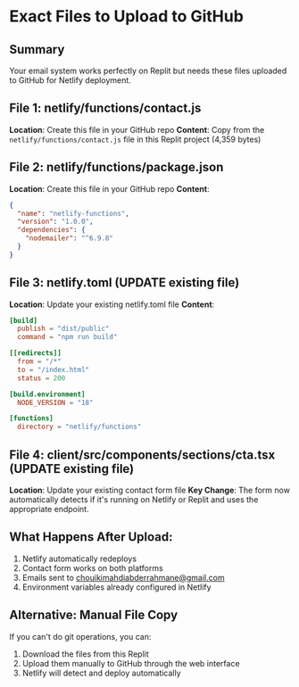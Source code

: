# Exact Files to Upload to GitHub

## Summary
Your email system works perfectly on Replit but needs these files uploaded to GitHub for Netlify deployment.

## File 1: netlify/functions/contact.js
**Location**: Create this file in your GitHub repo
**Content**: Copy from the `netlify/functions/contact.js` file in this Replit project (4,359 bytes)

## File 2: netlify/functions/package.json  
**Location**: Create this file in your GitHub repo
**Content**:
```json
{
  "name": "netlify-functions",
  "version": "1.0.0",
  "dependencies": {
    "nodemailer": "^6.9.8"
  }
}
```

## File 3: netlify.toml (UPDATE existing file)
**Location**: Update your existing netlify.toml file
**Content**:
```toml
[build]
  publish = "dist/public"
  command = "npm run build"

[[redirects]]
  from = "/*"
  to = "/index.html"
  status = 200

[build.environment]
  NODE_VERSION = "18"

[functions]
  directory = "netlify/functions"
```

## File 4: client/src/components/sections/cta.tsx (UPDATE existing file)
**Location**: Update your existing contact form file
**Key Change**: The form now automatically detects if it's running on Netlify or Replit and uses the appropriate endpoint.

## What Happens After Upload:
1. Netlify automatically redeploys
2. Contact form works on both platforms
3. Emails sent to chouikimahdiabderrahmane@gmail.com
4. Environment variables already configured in Netlify

## Alternative: Manual File Copy
If you can't do git operations, you can:
1. Download the files from this Replit
2. Upload them manually to GitHub through the web interface
3. Netlify will detect and deploy automatically